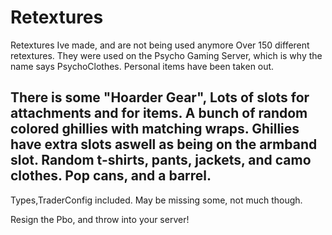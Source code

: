 # Retextures
 Retextures Ive made, and are not being used anymore
 Over 150 different retextures. They were used on the Psycho Gaming Server, which is why the name says PsychoClothes. Personal items have been taken out.
 
## There is some "Hoarder Gear", Lots of slots for attachments and for items. A bunch of random colored ghillies with matching wraps. Ghillies have extra slots aswell as being on the armband slot. Random t-shirts, pants, jackets, and camo clothes. Pop cans, and a barrel.
 
 Types,TraderConfig included. May be missing some, not much though.
 
 Resign the Pbo, and throw into your server!
 
